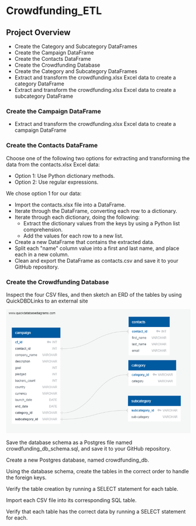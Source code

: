 # Crowdfunding_ETL

## Project Overview
- Create the Category and Subcategory DataFrames
- Create the Campaign DataFrame
- Create the Contacts DataFrame
- Create the Crowdfunding Database
- Create the Category and Subcategory DataFrames
- Extract and transform the crowdfunding.xlsx Excel data to create a category DataFrame
- Extract and transform the crowdfunding.xlsx Excel data to create a subcategory DataFrame

### Create the Campaign DataFrame
- Extract and transform the crowdfunding.xlsx Excel data to create a campaign DataFrame

### Create the Contacts DataFrame
Choose one of the following two options for extracting and transforming the data from the contacts.xlsx Excel data:
- Option 1: Use Python dictionary methods.
- Option 2: Use regular expressions.

We chose option 1 for our data:
- Import the contacts.xlsx file into a DataFrame.
- Iterate through the DataFrame, converting each row to a dictionary.
- Iterate through each dictionary, doing the following:
  - Extract the dictionary values from the keys by using a Python list comprehension.
  - Add the values for each row to a new list.
- Create a new DataFrame that contains the extracted data.
- Split each "name" column value into a first and last name, and place each in a new column.
- Clean and export the DataFrame as contacts.csv and save it to your GitHub repository.


### Create the Crowdfunding Database
Inspect the four CSV files, and then sketch an ERD of the tables by using QuickDBDLinks to an external site

![QuickDBD-Free Diagram.png](https://github.com/elgnol/Crowdfunding_ETL/blob/main/Resources/QuickDBD-Free%20Diagram.png)

Save the database schema as a Postgres file named crowdfunding_db_schema.sql, and save it to your GitHub repository.

Create a new Postgres database, named crowdfunding_db.

Using the database schema, create the tables in the correct order to handle the foreign keys.

Verify the table creation by running a SELECT statement for each table.

Import each CSV file into its corresponding SQL table.

Verify that each table has the correct data by running a SELECT statement for each.
